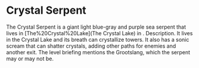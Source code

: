 # Crystal Serpent

The Crystal Serpent is a giant light blue-gray and purple sea serpent that lives in [The%20Crystal%20Lake](The Crystal Lake) in .
Description.
It lives in the Crystal Lake and its breath can crystallize towers. It also has a sonic scream that can shatter crystals, adding other paths for enemies and another exit. The level briefing mentions the Grootslang, which the serpent may or may not be.
